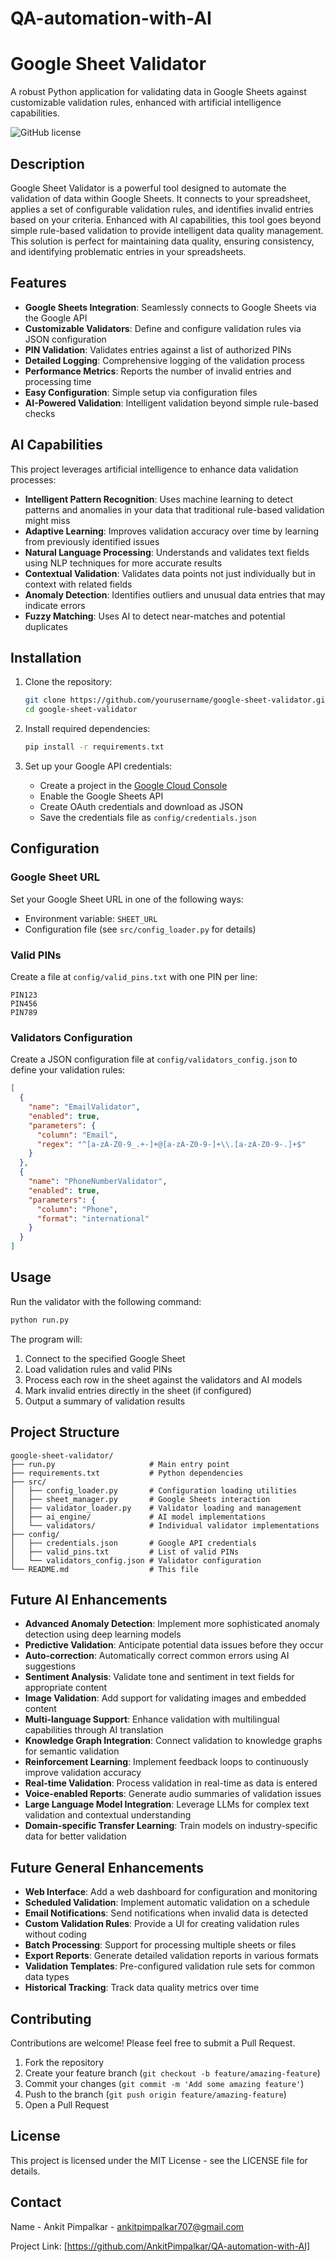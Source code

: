 # QA-automation-with-AI

# Google Sheet Validator

A robust Python application for validating data in Google Sheets against customizable validation rules, enhanced with artificial intelligence capabilities.

![GitHub license](https://img.shields.io/badge/license-MIT-blue.svg)

## Description

Google Sheet Validator is a powerful tool designed to automate the validation of data within Google Sheets. It connects to your spreadsheet, applies a set of configurable validation rules, and identifies invalid entries based on your criteria. Enhanced with AI capabilities, this tool goes beyond simple rule-based validation to provide intelligent data quality management. This solution is perfect for maintaining data quality, ensuring consistency, and identifying problematic entries in your spreadsheets.

## Features

- **Google Sheets Integration**: Seamlessly connects to Google Sheets via the Google API
- **Customizable Validators**: Define and configure validation rules via JSON configuration
- **PIN Validation**: Validates entries against a list of authorized PINs
- **Detailed Logging**: Comprehensive logging of the validation process
- **Performance Metrics**: Reports the number of invalid entries and processing time
- **Easy Configuration**: Simple setup via configuration files
- **AI-Powered Validation**: Intelligent validation beyond simple rule-based checks

## AI Capabilities

This project leverages artificial intelligence to enhance data validation processes:

- **Intelligent Pattern Recognition**: Uses machine learning to detect patterns and anomalies in your data that traditional rule-based validation might miss
- **Adaptive Learning**: Improves validation accuracy over time by learning from previously identified issues
- **Natural Language Processing**: Understands and validates text fields using NLP techniques for more accurate results
- **Contextual Validation**: Validates data points not just individually but in context with related fields
- **Anomaly Detection**: Identifies outliers and unusual data entries that may indicate errors
- **Fuzzy Matching**: Uses AI to detect near-matches and potential duplicates

## Installation

1. Clone the repository:
   ```bash
   git clone https://github.com/yourusername/google-sheet-validator.git
   cd google-sheet-validator
   ```

2. Install required dependencies:
   ```bash
   pip install -r requirements.txt
   ```

3. Set up your Google API credentials:
   - Create a project in the [Google Cloud Console](https://console.cloud.google.com/)
   - Enable the Google Sheets API
   - Create OAuth credentials and download as JSON
   - Save the credentials file as `config/credentials.json`

## Configuration

### Google Sheet URL
Set your Google Sheet URL in one of the following ways:
- Environment variable: `SHEET_URL`
- Configuration file (see `src/config_loader.py` for details)

### Valid PINs
Create a file at `config/valid_pins.txt` with one PIN per line:
```
PIN123
PIN456
PIN789
```

### Validators Configuration
Create a JSON configuration file at `config/validators_config.json` to define your validation rules:

```json
[
  {
    "name": "EmailValidator",
    "enabled": true,
    "parameters": {
      "column": "Email",
      "regex": "^[a-zA-Z0-9_.+-]+@[a-zA-Z0-9-]+\\.[a-zA-Z0-9-.]+$"
    }
  },
  {
    "name": "PhoneNumberValidator",
    "enabled": true,
    "parameters": {
      "column": "Phone",
      "format": "international"
    }
  }
]
```

## Usage

Run the validator with the following command:

```bash
python run.py
```

The program will:
1. Connect to the specified Google Sheet
2. Load validation rules and valid PINs
3. Process each row in the sheet against the validators and AI models
4. Mark invalid entries directly in the sheet (if configured)
5. Output a summary of validation results

## Project Structure

```
google-sheet-validator/
├── run.py                     # Main entry point
├── requirements.txt           # Python dependencies
├── src/
│   ├── config_loader.py       # Configuration loading utilities
│   ├── sheet_manager.py       # Google Sheets interaction
│   ├── validator_loader.py    # Validator loading and management
│   ├── ai_engine/             # AI model implementations
│   └── validators/            # Individual validator implementations
├── config/
│   ├── credentials.json       # Google API credentials
│   ├── valid_pins.txt         # List of valid PINs
│   └── validators_config.json # Validator configuration
└── README.md                  # This file
```

## Future AI Enhancements

- **Advanced Anomaly Detection**: Implement more sophisticated anomaly detection using deep learning models
- **Predictive Validation**: Anticipate potential data issues before they occur
- **Auto-correction**: Automatically correct common errors using AI suggestions
- **Sentiment Analysis**: Validate tone and sentiment in text fields for appropriate content
- **Image Validation**: Add support for validating images and embedded content
- **Multi-language Support**: Enhance validation with multilingual capabilities through AI translation
- **Knowledge Graph Integration**: Connect validation to knowledge graphs for semantic validation
- **Reinforcement Learning**: Implement feedback loops to continuously improve validation accuracy
- **Real-time Validation**: Process validation in real-time as data is entered
- **Voice-enabled Reports**: Generate audio summaries of validation issues
- **Large Language Model Integration**: Leverage LLMs for complex text validation and contextual understanding
- **Domain-specific Transfer Learning**: Train models on industry-specific data for better validation

## Future General Enhancements

- **Web Interface**: Add a web dashboard for configuration and monitoring
- **Scheduled Validation**: Implement automatic validation on a schedule
- **Email Notifications**: Send notifications when invalid data is detected
- **Custom Validation Rules**: Provide a UI for creating validation rules without coding
- **Batch Processing**: Support for processing multiple sheets or files
- **Export Reports**: Generate detailed validation reports in various formats
- **Validation Templates**: Pre-configured validation rule sets for common data types
- **Historical Tracking**: Track data quality metrics over time

## Contributing

Contributions are welcome! Please feel free to submit a Pull Request.

1. Fork the repository
2. Create your feature branch (`git checkout -b feature/amazing-feature`)
3. Commit your changes (`git commit -m 'Add some amazing feature'`)
4. Push to the branch (`git push origin feature/amazing-feature`)
5. Open a Pull Request

## License

This project is licensed under the MIT License - see the LICENSE file for details.

## Contact

Name - Ankit Pimpalkar - ankitpimpalkar707@gmail.com

Project Link: [https://github.com/AnkitPimpalkar/QA-automation-with-AI]

